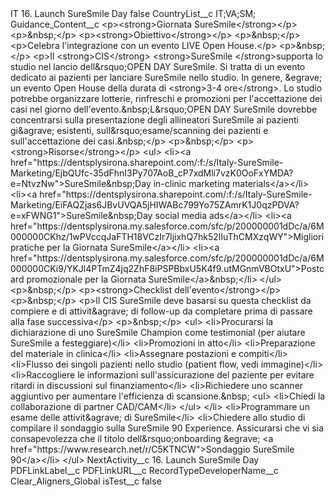 <?xml version="1.0" encoding="UTF-8"?>
<CustomMetadata xmlns="http://soap.sforce.com/2006/04/metadata" xmlns:xsi="http://www.w3.org/2001/XMLSchema-instance" xmlns:xsd="http://www.w3.org/2001/XMLSchema">
    <label>IT 16. Launch SureSmile Day</label>
    <protected>false</protected>
    <values>
        <field>CountryList__c</field>
        <value xsi:type="xsd:string">IT;VA;SM;</value>
    </values>
    <values>
        <field>Guidance_Content__c</field>
        <value xsi:type="xsd:string">&lt;p&gt;&lt;strong&gt;Giornata SureSmile&lt;/strong&gt;&lt;/p&gt;
&lt;p&gt;&amp;nbsp;&lt;/p&gt;
&lt;p&gt;&lt;strong&gt;Obiettivo&lt;/strong&gt;&lt;/p&gt;
&lt;p&gt;&amp;nbsp;&lt;/p&gt;
&lt;p&gt;Celebra l&apos;integrazione con un evento LIVE Open House.&lt;/p&gt;
&lt;p&gt;&amp;nbsp;&lt;/p&gt;
&lt;p&gt;Il &lt;strong&gt;CIS&lt;/strong&gt; &lt;strong&gt;SureSmile &lt;/strong&gt;supporta lo studio nel lancio dell&amp;rsquo;OPEN DAY SureSmile. Si tratta di un evento dedicato ai pazienti per lanciare SureSmile nello studio. In genere, &amp;egrave; un evento Open House della durata di &lt;strong&gt;3-4 ore&lt;/strong&gt;. Lo studio potrebbe organizzare lotterie, rinfreschi e promozioni per l&apos;accettazione dei casi nel giorno dell&apos;evento.&amp;nbsp;L&amp;rsquo;OPEN DAY SureSmile dovrebbe concentrarsi sulla presentazione degli allineatori SureSmile ai pazienti gi&amp;agrave; esistenti, sull&amp;rsquo;esame/scanning dei pazienti e sull&apos;accettazione dei casi.&amp;nbsp;&lt;/p&gt;
&lt;p&gt;&amp;nbsp;&lt;/p&gt;
&lt;p&gt;&lt;strong&gt;Risorse&lt;/strong&gt;&lt;/p&gt;
&lt;ul&gt;
&lt;li&gt;&lt;a href=&quot;https://dentsplysirona.sharepoint.com/:f:/s/Italy-SureSmile-Marketing/EjbQUfc-35dFhnI3Py707AoB_cP7xdMli7vzK0OoFxYMDA?e=NtvzNw&quot;&gt;SureSmile&amp;nbsp;Day in-clinic marketing materials&lt;/a&gt;&lt;/li&gt;
&lt;li&gt;&lt;a href=&quot;https://dentsplysirona.sharepoint.com/:f:/s/Italy-SureSmile-Marketing/EiFAQZjas6JBvUVQA5jHIWABc799Yo75ZAmrK1J0qzPDVA?e=xFWNG1&quot;&gt;SureSmile&amp;nbsp;Day social media ads&lt;/a&gt;&lt;/li&gt;
&lt;li&gt;&lt;a href=&quot;https://dentsplysirona.my.salesforce.com/sfc/p/200000001dDc/a/6M000000CKhz/1wPVccqJaFTH18VCzIr7ljixhQ7hk52lIuThCMXzqWY&quot;&gt;Migliori pratiche per la Giornata SureSmile&lt;/a&gt;&lt;/li&gt;
&lt;li&gt;&lt;a href=&quot;https://dentsplysirona.my.salesforce.com/sfc/p/200000001dDc/a/6M000000CKi9/YKJl4PTmZ4jq2ZhF8iPSPBbxU5K4f9.utMGnmVBOtxU&quot;&gt;Postcard promozionale per la Giornata SureSmile&lt;/a&gt;&amp;nbsp;&lt;/li&gt;
&lt;/ul&gt;
&lt;p&gt;&amp;nbsp;&lt;/p&gt;
&lt;p&gt;&lt;strong&gt;Checklist dell&apos;evento&lt;/strong&gt;&lt;/p&gt;
&lt;p&gt;&amp;nbsp;&lt;/p&gt;
&lt;p&gt;Il CIS SureSmile deve basarsi su questa checklist da compiere e di attivit&amp;agrave; di follow-up da completare prima di passare alla fase successiva&lt;/p&gt;
&lt;p&gt;&amp;nbsp;&lt;/p&gt;
&lt;ul&gt;
&lt;li&gt;Procurarsi la dichiarazione di uno SureSmile Champion come testimonial (per aiutare SureSmile a festeggiare)&lt;/li&gt;
&lt;li&gt;Promozioni in atto&lt;/li&gt;
&lt;li&gt;Preparazione del materiale in clinica&lt;/li&gt;
&lt;li&gt;Assegnare postazioni e compiti&lt;/li&gt;
&lt;li&gt;Flusso dei singoli pazienti nello studio (patient flow, vedi immagine)&lt;/li&gt;
&lt;li&gt;Raccogliere le informazioni sull&apos;assicurazione del paziente per evitare ritardi in discussioni sul finanziamento&lt;/li&gt;
&lt;li&gt;Richiedere uno scanner aggiuntivo per aumentare l&apos;efficienza di scansione.&amp;nbsp;
&lt;ul&gt;
&lt;li&gt;Chiedi la collaborazione di partner CAD/CAM&lt;/li&gt;
&lt;/ul&gt;
&lt;/li&gt;
&lt;li&gt;Programmare un esame delle attivit&amp;agrave; di SureSmile&lt;/li&gt;
&lt;li&gt;Chiedere allo studio di compilare il sondaggio sulla SureSmile 90 Experience. Assicurarsi che vi sia consapevolezza che il titolo dell&amp;rsquo;onboarding &amp;egrave; &lt;a href=&quot;https://www.research.net/r/C5KTNCW&quot;&gt;Sondaggio SureSmile 90&lt;/a&gt;&lt;/li&gt;
&lt;/ul&gt;</value>
    </values>
    <values>
        <field>NextActivity__c</field>
        <value xsi:type="xsd:string">16. Launch SureSmile Day</value>
    </values>
    <values>
        <field>PDFLinkLabel__c</field>
        <value xsi:nil="true"/>
    </values>
    <values>
        <field>PDFLinkURL__c</field>
        <value xsi:nil="true"/>
    </values>
    <values>
        <field>RecordTypeDeveloperName__c</field>
        <value xsi:type="xsd:string">Clear_Aligners_Global</value>
    </values>
    <values>
        <field>isTest__c</field>
        <value xsi:type="xsd:boolean">false</value>
    </values>
</CustomMetadata>
